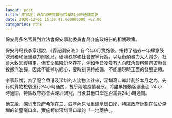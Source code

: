 ```yaml
---
layout: post
title: 李家超：與深圳研究其他口岸24小時通關需要
date: 2020-12-01 15:29:41.000000000 +08:00
categories: rthk
---
```


保安局多名官員到立法會保安事務委員會簡介施政報告的相關政策。

保安局局長李家超說，《香港國安法 》自今年6月實施後，扭轉了過去一年肆意鼓吹港獨和嚴重暴力的亂局，破壞秩序和社會安寧行為，以及街頭暴力大大減少，社會大致回復穩定，但安全風險仍然存在，例如今日凌晨有人向旺角警察體育遊樂會投擲汽油彈，因此不能掉以輕心，要時刻保持戒備，不能讓現時正面的發展逆轉。

李家超說，為了配合香港及深圳的人流物流往來，深圳灣口岸計劃於本月之內，先行就貨物檢驗進行24小時通關，視乎兩地疫情發展，將盡早推動客運全面 24 小時通關，特區政府亦會與深圳研究，日後其他口岸是否需要24小時通關。

他又說，深圳市政府希望在三、四年內原址重建皇崗口岸，特區政府計劃在位於深圳的新皇崗口岸，實施類似深圳灣口岸的「一地兩檢」。
